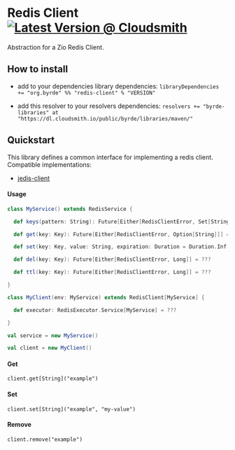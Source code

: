 # Redis Client [![Latest Version @ Cloudsmith](https://api-prd.cloudsmith.io/badges/version/byrde/libraries/maven/redis-client_2.13/latest/x/?render=true)](https://cloudsmith.io/~byrde/repos/libraries/packages/detail/maven/redis-client_2.13/latest/)

Abstraction for a Zio Redis Client.

## How to install

* add to your dependencies library dependencies:
```libraryDependencies += "org.byrde" %% "redis-client" % "VERSION"```

* add this resolver to your resolvers dependencies:
```resolvers += "byrde-libraries" at "https://dl.cloudsmith.io/public/byrde/libraries/maven/"```

## Quickstart
This library defines a common interface for implementing a redis client.
Compatible implementations:
- [jedis-client](https://github.com/Byrde/commons/tree/master/jedis-client)

#### Usage
```scala
class MyService() extends RedisService {

  def keys(pattern: String): Future[Either[RedisClientError, Set[String]]] = ???

  def get(key: Key): Future[Either[RedisClientError, Option[String]]] = ???

  def set(key: Key, value: String, expiration: Duration = Duration.Inf): Future[Either[RedisClientError, Unit]] = ???

  def del(key: Key): Future[Either[RedisClientError, Long]] = ???

  def ttl(key: Key): Future[Either[RedisClientError, Long]] = ???

}

class MyClient(env: MyService) extends RedisClient[MyService] {

  def executor: RedisExecutor.Service[MyService] = ???

}

val service = new MyService()

val client = new MyClient()
```

#### Get
```
client.get[String]("example")
```

#### Set
```
client.set[String]("example", "my-value")
```

#### Remove
```
client.remove("example")
```